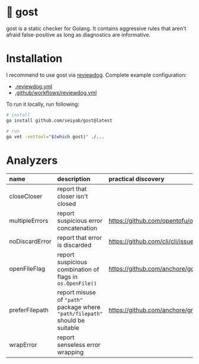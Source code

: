 # :ghost: gost

gost is a static checker for Golang. It contains aggressive rules that aren't afraid false-positive as long as diagnostics are informative.

# Installation

I recommend to use gost via [reviewdog](https://github.com/reviewdog/reviewdog).
Complete example configuration:

- [.reviewdog.yml](./reviewdog.yml)
- [.github/workflows/reviewdog.yml](./.github/workflows/reviewdog.yml)

To run it locally, run following:

```sh
# install
go install github.com/seiyab/gost@latest

# run
go vet -vettool="$(which gost)" ./...
```

# Analyzers

| name           | description                                                                  | practical discovery                             |
| :------------- | :--------------------------------------------------------------------------- | :---------------------------------------------- |
| closeCloser    | report that closer isn't closed                                              |                                                 |
| multipleErrors | report suspicious error concatenation                                        | https://github.com/opentofu/opentofu/issues/539 |
| noDiscardError | report that error is discarded                                               | https://github.com/cli/cli/issues/8026          |
| openFileFlag   | report suspicious combination of flags in `os.OpenFile()`                    | https://github.com/anchore/go-logger/pull/13    |
| preferFilepath | report misuse of `"path"` package where `"path/filepath"` should be suitable | https://github.com/anchore/grype/pull/1767      |
| wrapError      | report senseless error wrapping                                              |                                                 |
